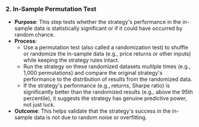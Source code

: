 ### 2. In-Sample Permutation Test
   - **Purpose**: This step tests whether the strategy's performance in the in-sample data is statistically significant or if it could have occurred by random chance.
   - **Process**:
     - Use a permutation test (also called a randomization test) to shuffle or randomize the in-sample data (e.g., price returns or other inputs) while keeping the strategy rules intact.
     - Run the strategy on these randomized datasets multiple times (e.g., 1,000 permutations) and compare the original strategy's performance to the distribution of results from the randomized data.
     - If the strategy's performance (e.g., returns, Sharpe ratio) is significantly better than the randomized results (e.g., above the 95th percentile), it suggests the strategy has genuine predictive power, not just luck.
   - **Outcome**: This helps validate that the strategy's success in the in-sample data is not due to random noise or overfitting.
